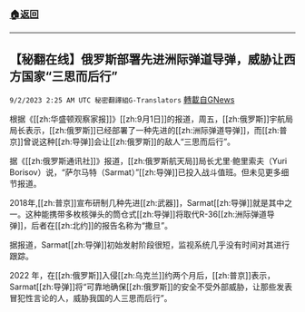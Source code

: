 ###  [:house:返回](README.md)
---


## 【秘翻在线】俄罗斯部署先进洲际弹道导弹，威胁让西方国家“三思而后行”
`9/2/2023 2:25 AM UTC 秘密翻譯組G-Translators` [轉載自GNews](https://gnews.org/articles/1633341)

根据《[[zh:华盛顿观察家报]]》[[zh:9月1日]]的报道，周五，[[zh:俄罗斯]]宇航局局长表示，[[zh:俄罗斯]]已经部署了一种先进的[[zh:洲际弹道导弹]]，而[[zh:普京]]曾说这种[[zh:导弹]]会让[[zh:俄罗斯]]的敌人“三思而后行”。

据《[[zh:俄罗斯通讯社]]》报道，[[zh:俄罗斯航天局]]局长尤里·鲍里索夫（Yuri Borisov）说，“萨尔马特（Sarmat）”[[zh:导弹]]已投入战斗值班。但未见更多细节报道。

2018年,[[zh:普京]]宣布研制几种先进[[zh:武器]]，Sarmat[[zh:导弹]]就是其中之一。这种能携带多枚核弹头的筒仓式[[zh:导弹]]将取代R-36[[zh:洲际弹道导弹]]，后者在[[zh:北约]]的报告名称为“撒旦”。

据报道，Sarmat[[zh:导弹]]初始发射阶段很短，监视系统几乎没有时间对其进行跟踪。

2022 年，在[[zh:俄罗斯]]入侵[[zh:乌克兰]]约两个月后，[[zh:普京]]表示，Sarmat[[zh:导弹]]将“可靠地确保[[zh:俄罗斯]]的安全不受外部威胁，让那些发表冒犯性言论的人，威胁我国的人三思而后行”。
